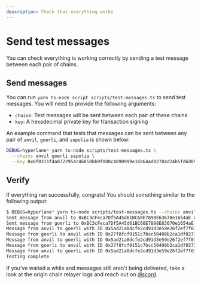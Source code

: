 ```yaml
---
description: Check that everything works
---
```


# Send test messages

You can check everything is working correctly by sending a test message between each pair of chains.&#x20;

## Send messages

You can run `yarn ts-node script scripts/test-messages.ts` to send test messages. You will need to provide the following arguments:

* `chains`: Test messages will be sent between each pair of these chains
* `key`: A hexadecimal private key for transaction signing

An example command that tests that messages can be sent between any pair of `anvil`, `goerli`, and `sepolia` is shown below:

```bash
DEBUG=hyperlane* yarn ts-node scripts/test-messages.ts \
  --chains anvil goerli sepolia \
  --key 0x6f0311f4a0722954c46050bb9f088c4890999e16b64ad02784d24b5fd6d09061
```

## Verify

If everything ran successfully, congrats! You should something similar to the following output:

```bash
$ DEBUG=hyperlane* yarn ts-node scripts/test-messages.ts --chains anvil goerli --key 0x6f0311f4a0722954c46050bb9f088c4890999e16b64ad02784d24b5fd6d09060
Sent message from anvil to 0xBC3cFeca7Df5A45d61BC60E7898E63670e1654aE on goerli with message ID 0x5ad21a8dcfe2cd91d3e59e26f2ef7f01f6ab1850ef5922233c7776eacff8d8b0
Sent message from goerli to 0xBC3cFeca7Df5A45d61BC60E7898E63670e1654aE on anvil with message ID 0x27f8fcf9151c7bcc50408b2ca1df027346740f0b40b8e516b04b4a09a6757f69
Message from anvil to goerli with ID 0x5ad21a8dcfe2cd91d3e59e26f2ef7f01f6ab1850ef5922233c7776eacff8d8b0 has not yet been delivered
Message from goerli to anvil with ID 0x27f8fcf9151c7bcc50408b2ca1df027346740f0b40b8e516b04b4a09a6757f69 has not yet been delivered
Message from anvil to goerli with ID 0x5ad21a8dcfe2cd91d3e59e26f2ef7f01f6ab1850ef5922233c7776eacff8d8b0 has not yet been delivered
Message from goerli to anvil with ID 0x27f8fcf9151c7bcc50408b2ca1df027346740f0b40b8e516b04b4a09a6757f69 was delivered
Message from anvil to goerli with ID 0x5ad21a8dcfe2cd91d3e59e26f2ef7f01f6ab1850ef5922233c7776eacff8d8b0 was delivered
Testing complete
```

If you've waited a while and messages still aren't being delivered, take a look at the origin chain relayer logs and reach out on [discord](https://discord.gg/hyperlane).
